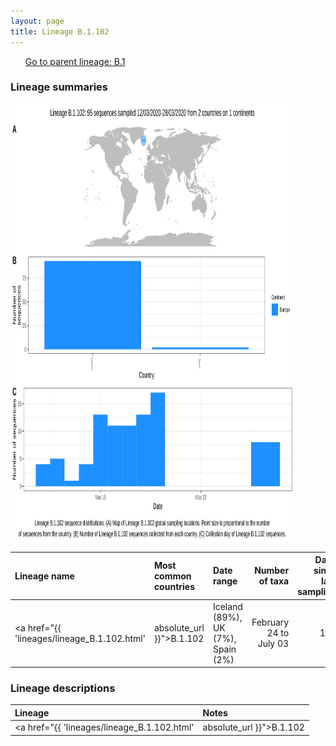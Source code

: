 ```yaml
---
layout: page
title: Lineage B.1.102
---
```




<p>
<ul class="actions small">
	 <a href="{{ 'lineages/lineage_B.1.html' | absolute_url }}" class="button special fit">Go to parent lineage: B.1</a>
</ul>
</p>
<h3> Lineage summaries</h3>

<img src="../assets/images/B.1.102.svg" alt="B.1.102 lineage summary figure" width="90%" height="700px" />


| Lineage name | Most common countries | Date range | Number of taxa |  Days since last sampling | Known Travel | Recall value |
|:-----|:-----|:-------|-------:|-------:|:---------|--------:|
| <a href="{{ 'lineages/lineage_B.1.102.html' | absolute_url }}">B.1.102</a> | Iceland (89%), UK (7%), Spain (2%) | February 24 to July 03 | 105 | 32 |  | 1.000 |

<h3>Lineage descriptions</h3>

| Lineage | Notes |
|:-----|:-----|
| <a href="{{ 'lineages/lineage_B.1.102.html' | absolute_url }}">B.1.102</a> | Icelandic lineage, previously assigned B.1.5.1 |

